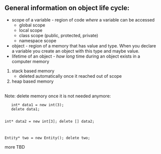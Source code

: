 ## General information on object life cycle:

* scope of a variable - region of code *where* a variable can be accessed
  * global scope
  * local scope
  * class scope (public, protected, private)
  * namespace scope
* object - region of a memory that has value and type.
When you declare a variable you create an object with this type and maybe value.
* lifetime of an object - *how long* time during an object exists in a computer memory

1) stack based memory
    - deleted automatically once it reached out of scope
2) heap based memory
<br />
Note: delete memory once it is not needed anymore:
<br />
<code>
   int* data1 = new int(3);
   delete data1;

   int* data2 = new int[3];
   delete [] data2;

   Entity* two = new Entity();
   delete two;
</code>
<br />

more TBD
